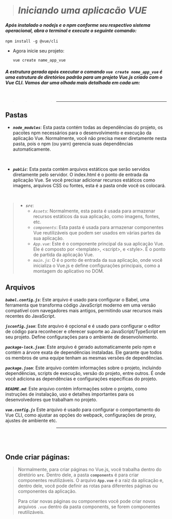 > # _**Iniciando uma aplicacão VUE**_
#### _Após instalado o nodejs e o npm conforme seu respectivo sistema operacional, abra o terminal e execute o seguinte comando:_

    npm install -g @vue/cli

- Agora inicie seu projeto:
     
      vue create name_app_vue

#### _A estrutura gerada após executar o comando `vue create nome_app_vue` é uma estrutura de diretórios padrão para um projeto ***Vue.js*** criado com o Vue CLI. Vamos dar uma olhada mais detalhada em cada um:_
<br>

>>>> * * *
## ****Pastas****
- ***`node_modules`***: Esta pasta contém todas as dependências do projeto, os pacotes npm necessários para o desenvolvimento e execução da aplicação Vue. Normalmente, você não precisa mexer diretamente nesta pasta, pois o npm (ou yarn) gerencia suas dependências automaticamente.
<br>

- ***`public`***: Esta pasta contém arquivos estáticos que serão servidos diretamente pelo servidor. O index.html é o ponto de entrada da aplicação Vue. Se você precisar adicionar recursos estáticos como imagens, arquivos CSS ou fontes, esta é a pasta onde você os colocará.
<br>

>- ***`src`***: 
>    - _`Assets`_: Normalmente, esta pasta é usada para armazenar recursos estáticos da sua aplicação, como imagens, fontes, etc.
>    - _`components`_: Esta pasta é usada para armazenar componentes Vue reutilizáveis que podem ser usados em várias partes da sua aplicação.
>   - _`App.vue`_: Este é o componente principal da sua aplicação Vue. Ele é composto por \<template>, \<script>, e \<style>. É o ponto de partida da aplicação Vue.
>   - _`main.js`_: O é o ponto de entrada da sua aplicação, onde você inicializa o Vue.js e define configurações principais, como a montagem do aplicativo no DOM.

## ****Arquivos****
***`babel.config.js`***: Este arquivo é usado para configurar o Babel, uma ferramenta que transforma código JavaScript moderno em uma versão compatível com navegadores mais antigos, permitindo usar recursos mais recentes do JavaScript.

***`jsconfig.json`***: Este arquivo é opcional e é usado para configurar o editor de código para reconhecer e oferecer suporte ao JavaScript/TypeScript em seu projeto. Define configurações para o ambiente de desenvolvimento.

***`package-lock.json`***: Este arquivo é gerado automaticamente pelo npm e contém a árvore exata de dependências instaladas. Ele garante que todos os membros de uma equipe tenham as mesmas versões de dependências.

***`package.json`***: Este arquivo contém informações sobre o projeto, incluindo dependências, scripts de execução, versão do projeto, entre outros. É onde você adiciona as dependências e configurações específicas do projeto.

***`README.md`***: Este arquivo contém informações sobre o projeto, como instruções de instalação, uso e detalhes importantes para os desenvolvedores que trabalham no projeto.

***`vue.config.js`*** Este arquivo é usado para configurar o comportamento do Vue CLI, como ajustar as opções do webpack, configurações de proxy, ajustes de ambiente etc.
>>>>* * * 
<br>
<br>

## ****Onde criar páginas****:
>
> Normalmente, para criar páginas no Vue.js, você trabalha dentro do diretório **`src`**. Dentro dele, a pasta **`components`** é para criar componentes reutilizáveis. O arquivo **`App.vue`** é a raiz da aplicação e, dentro dele, você pode definir as rotas para diferentes páginas ou componentes da aplicação.
>
>  Para criar novas páginas ou componentes você pode criar novos arquivos `.vue` dentro da pasta components, se forem componentes reutilizáveis.
